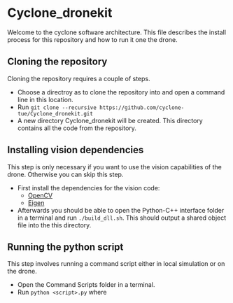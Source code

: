# Cyclone_dronekit
Welcome to the cyclone software architecture. This file describes the install process for this repository and how to run it one the drone.


## Cloning the repository
Cloning the repository requires a couple of steps.
* Choose a directroy as to clone the repository into and open a command line in this location.
* Run `git clone --recursive https://github.com/cyclone-tue/Cyclone_dronekit.git`
* A new directory Cyclone_dronekit will be created. This directory contains all the code from the repository.

## Installing vision dependencies
This step is only necessary if you want to use the vision capabilities of the drone. Otherwise you can skip this step.
* First install the dependencies for the vision code:
  * [OpenCV](https://opencv.org/)
  * [Eigen](http://eigen.tuxfamily.org/index.php?title=Main_Page)
* Afterwards you should be able to open the Python-C++ interface folder in a terminal and run `./build_dll.sh`. This should output a shared object file into the this directory.

## Running the python script
This step involves running a command script either in local simulation or on the drone.
* Open the Command Scripts folder in a terminal.
* Run `python <script>.py` where <script> is the name of the script you want to run. This runs the command script in a local simulation. Append `--connect 127.0.0.1` to the script to run it on the drone from the jetson.
